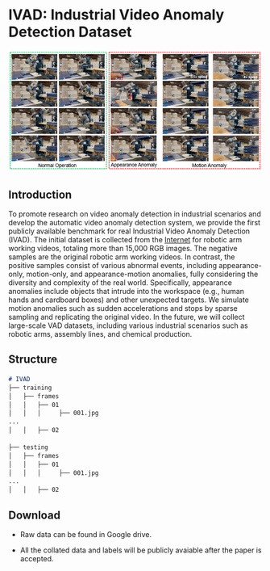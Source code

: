 # IVAD: Industrial Video Anomaly Detection Dataset

![examples](examples.png)

## Introduction

To promote research on video anomaly detection in industrial scenarios and develop the automatic video anomaly detection system, we provide the first publicly available benchmark for real Industrial Video Anomaly Detection (IVAD). The initial dataset is collected from the [Internet](https://www.youtube.com/watch?v=R3HuRUup2Lw) for robotic arm working videos, totaling more than 15,000 RGB images. The negative samples are the original robotic arm working videos. In contrast, the positive samples consist of various abnormal events, including appearance-only, motion-only, and appearance-motion anomalies, fully considering the diversity and complexity of the real world. Specifically, appearance anomalies include objects that intrude into the workspace (e.g., human hands and cardboard boxes) and other unexpected targets. We simulate motion anomalies such as sudden accelerations and stops by sparse sampling and replicating the original video. In the future, we will collect large-scale VAD datasets, including various industrial scenarios such as robotic arms, assembly lines, and chemical production.

## Structure

```markdown
# IVAD
├── training
│   ├── frames
│   │   ├── 01
│   │   │     ├── 001.jpg
...
│   │   ├── 02

├── testing
│   ├── frames
│   │   ├── 01
│   │   │     ├── 001.jpg
...
│   │   ├── 02 
```

## Download

- Raw data can be found in Google drive.

- All the collated data and labels will be publicly avaiable after the paper is accepted.

